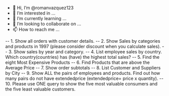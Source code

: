 - 👋 Hi, I’m @romanvazquez123
- 👀 I’m interested in ...
- 🌱 I’m currently learning ...
- 💞️ I’m looking to collaborate on ...
- 📫 How to reach me ...

<!---
romanvazquez123/romanvazquez123 is a ✨ special ✨ repository because its `README.md` (this file) appears on your GitHub profile.
You can click the Preview link to take a look at your changes.
--->


-- 1. Show all orders with customer details.
-- 2. Show Sales by categories and products in 1997 (please consider discount when you calculate sales).
-- 3. Show sales by year and category.
-- 4. List employee sales by country. Which country(countries) has (have) the highest total sales?
-- 5. Find the eight Most Expensive Products
-- 6. Find Products that are above the Average Price
-- 7. Show order subtotals
-- 8. List Customer and Suppliers by City
-- 9. Show ALL the pairs of employees and products. Find out how many pairs do not have extendedprice (extendedprice= price x quantity).
-- 10. Please use ONE query to show the five most valuable consumers and the five least valuable customers. 
